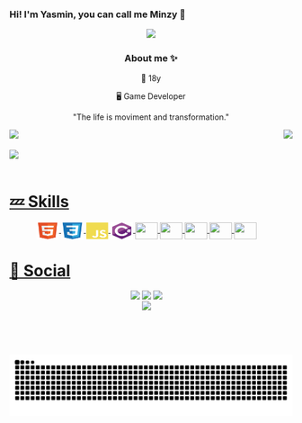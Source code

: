 ### Hi! I'm Yasmin, you can call me Minzy 👋



<div align="center">
  
<img src="https://raw.githubusercontent.com/innng/innng/master/assets/kyubey.gif" height="40" />

 <h3 align ="center"> <strong> About me ✨ </strong> </h3> 

</div>






 
<div align="center">
<p align=""> 🎉 18y </p>
<p align="">🖥️ Game Developer </p>
<p align=""> "The life is moviment and transformation."</p>
</div>





<div align="left">
  <a href="https://github.com/Minzyx">
 <img align= "right" height=400em src="https://i.pinimg.com/736x/c7/d2/1c/c7d21c947ce48ed1d193488f28e0adb8.jpg">

![](https://github-readme-stats.vercel.app/api?username=Minzyx&theme=dark&hide_border=false&include_all_commits=false&count_private=false)<br/><br>
![](https://github-readme-stats.vercel.app/api/top-langs/?username=Minzyx&theme=dark&hide_border=false&include_all_commits=false&count_private=false&layout=compact)<br>
<br>
</div>



# 💤 Skills
<div align="center">
  <img align="center" height="30" width="40" src="https://raw.githubusercontent.com/devicons/devicon/master/icons/html5/html5-original.svg">
  <img align="center" height="30" width="40" src="https://raw.githubusercontent.com/devicons/devicon/master/icons/css3/css3-original.svg">
  <img align="center" height="30" width="40" src="https://raw.githubusercontent.com/devicons/devicon/master/icons/javascript/javascript-plain.svg">
  <img align="center" height="30" width="40" src="https://raw.githubusercontent.com/devicons/devicon/master/icons/csharp/csharp-original.svg">
  <img align="center" height="30" width="40" src="https://cdn.jsdelivr.net/gh/devicons/devicon/icons/figma/figma-original.svg"/>
  <img align="center" height="30" width="40" src="https://cdn.simpleicons.org/git/F05032"/>
  <img align="center" height="30" width="40" src="https://cdn.simpleicons.org/unity/FFFFFF"/>
  <img align="center" height="30" width="40" src="https://skillicons.dev/icons?i=ai"/>
  <img align="center" height="30" width="40" src="https://skillicons.dev/icons?i=ps" height="40"/>
</div>


# 🏁 Social
  <div align= "center"> 
  <a href="https://instagram.com/yasmrqz" target="_blank"><img src="https://img.shields.io/badge/-Instagram-%23E4405F?style=for-the-badge&logo=instagram&logoColor=white" target="_blank"></a>
 <a href="https://discord.com/channels/@me" target="_blank"><img src="https://img.shields.io/badge/Discord-7289DA?style=for-the-badge&logo=discord&logoColor=white" target="_blank"></a> 
  <a href = "mailto:minzybtw@gmail.com"><img src="https://img.shields.io/badge/Gmail-D14836?style=for-the-badge&logo=gmail&logoColor=white" target="_blank"></a>
</div>





<div align= "center">
    <img height="180em" src="https://i.pinimg.com/originals/e0/a0/ca/e0a0ca25b7b912adc854aa2a9a5c3c7a.gif"/>




</div>


![Snake animation](https://github.com/Pleiterson/Pleiterson/blob/output/github-contribution-grid-snake.svg)

